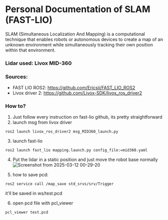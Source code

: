 # Personal Documentation of SLAM (FAST-LIO)
SLAM (Simultaneous Localization And Mapping) is a computational technique that enables robots or autonomous devices to create a map of an unknown environment while simultaneously tracking their own position within that environment.    

### Lidar used: Livox MID-360   

### Sources:
- FAST LIO ROS2: https://github.com/Ericsii/FAST_LIO_ROS2
- Livox driver 2: https://github.com/Livox-SDK/livox_ros_driver2

### How to?
1. Just follow every instruction on fast-lio github, its pretty straightforward
2. launch msg from livox driver
```
ros2 launch livox_ros_driver2 msg_MID360_launch.py
```
3. launch fast-lio
```
ros2 launch fast_lio mapping.launch.py config_file:=mid360.yaml
```
4. Put the lidar in a static position and just move the robot base normally
![Screenshot from 2025-03-12 00-29-20](https://github.com/user-attachments/assets/6f6f40ae-e5ac-45e6-b54c-0e6e53fcefe4)


5. how to save pcd:    
```
ros2 service call /map_save std_srvs/srv/Trigger
```
it'll be saved in ws/test.pcd   

6. open pcd file with pcl_viewer
```
pcl_viewer test.pcd
```
